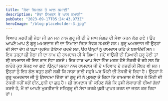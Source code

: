```yaml
---
title: "ਸੇਵਾ ਸਿਮਰਨ ਤੇ ਘਾਲ ਕਮਾਈ"
description: "ਸੇਵਾ ਸਿਮਰਨ ਤੇ ਘਾਲ ਕਮਾਈ"
pubDate: "2023-09-17T05:24:43.973Z"
heroImage: "/blog-placeholder-3.jpg"
---
```


ਵਿਆਹ ਮਗਰੋਂ ਸ਼ੀ੍ ਜੇਠਾ ਜੀ ਤਨ ਮਨ ਨਾਲ ਗੁਰੂ ਜੀ ਦੀ ਤੇ ਸਾਧ ਸੰਗਤ ਦੀ ਸੇਵਾ ਕਰਨ ਲੱਗ ਗਏ। ਉਹ ਆਪਣੇ ਆਪ ਨੂੰ ਗੁਰੂ ਅਮਰਦਾਸ ਜੀ ਦਾ ਨਿਮਾਣਾ ਜਿਹਾ ਸੇਵਕ ਸਮਝਦੇ ਸਨ। 
ਗੁਰੂ ਅਮਰਦਾਸ ਜੀ  ਉਨ੍ਹਾਂ ਦੀ ਸੇਵਾ ਦੇਖ ਕੇ ਬੜਾ ਪ੍ਰਸੰਨ ਹੋਇਆ ਕਰਦੇ ਸਨ, ਉਹ ਉਨ੍ਹਾਂ ਨੂੰ ਰਾਮਦਾਸ ਕਹਿ ਕੇ ਬਲਾਉਦੀਂ ਸਨ। ਇਸ ਤਰ੍ਹਾਂ ਸ਼ੀ੍ ਜੇਠਾ ਜੀ ਦਾ ਨਾਮ ਸ਼ੀ੍ ਰਾਮਦਾਸ ਹੀ ਪੈ ਗਿਆ। 
ਜਦੋਂ ਬਾਉਲੀ ਦੀ ਤਿਆਰੀ ਸ਼ੁਰੂ ਹੋਈ ਤਾਂ ਸ਼ੀ੍ ਰਾਮਦਾਸ ਜੀ ਦਿਨ ਰਾਤ ਸੇਵਾ ਕਰਦੇ। ਇਕ ਵਾਰ ਆਪ ਸੇਵਾ ਵਿੱਚ ਮਗਨ ਹੋਏ ਟੋਕਰੀ ਢੋ ਰਹੇ ਸਨ ਕਿ ਲਾਹੌਰੋ ਕੁਝ ਸੱਜਣ ਆ ਗਏ।ਉਨ੍ਹਾਂ ਸਜਨਾ ਨਾਲ ਰਾਮਦਾਸ ਜੀ ਦੇ ਪਰਿਵਾਰ ਦੇ ਨਜ਼ਦੀਕੀ ਮੈਂਬਰ ਵੀ ਸਨ। ਉਨ੍ਹਾਂ ਨੂੰ ਇਹ ਗੱਲ ਬਹੁਤ ਬੁਰੀ ਲਗੀ ਕਿ ਸਾਡਾ ਭਾਈ ਸਹੁਰੇ ਘਰ ਮਿੱਟੀ ਦੀ ਟੋਕਰੀ ਢੋ ਰਿਹਾ ਹੈ। ਉਨ੍ਹਾਂ ਨੇ ਗੁਰੂ ਅਮਰਦਾਸ ਜੀ ਨੂੰ ਉਲਾਹਮਾ ਦਿੱਤਾ ਤਾਂ ਗੁਰੂ ਜੀ ਨੇ ਮੁਸਕਾ੍ ਕੇ  ਕਿਹਾ ਕਿ ਰਾਮਦਾਸ ਦੇ ਸਿਰ ਤੇ ਮਿੱਟੀ ਦੀ ਟੋਕਰੀ ਨਹੀਂ ਸਗੋਂ ਦੀਨ_ਦੁਨੀ ਦਾ ਛਤ੍ ਹੈ। ਸ਼ੀ੍ ਰਾਮਦਾਸ ਜੀ ਕਹਿਣ ਲੱਗੇ ਕਿ ਤੁਸੀਂ ਲੋਕਾਚਾਰੀ ਦੀਆਂ ਗੱਲਾਂ ਕਰਦੇ ਹੋ, ਮੈਂ ਤਾਂ ਆਪਣੇ ਮੁਕਤੀਦਾਤੇ ਸਤਿਗੁਰੂ ਦੀ ਸੇਵਾ ਕਰਕੇ ਖੁਸ਼ੀ ਪਾ੍ਪਤ ਕਰਨ ਦਾ ਜਤਨ ਕਰ ਰਿਹਾ ਹਾਂ।

